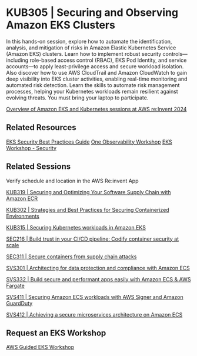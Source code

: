 # KUB305 | Securing and Observing Amazon EKS Clusters

In this hands-on session, explore how to automate the identification, analysis, and mitigation of risks in Amazon Elastic Kubernetes Service (Amazon EKS) clusters. Learn how to implement robust security controls—including role-based access control (RBAC), EKS Pod Identity, and service accounts—to apply least-privilege access and secure workload isolation. Also discover how to use AWS CloudTrail and Amazon CloudWatch to gain deep visibility into EKS cluster activities, enabling real-time monitoring and automated risk detection. Learn the skills to automate risk management processes, helping your Kubernetes workloads remain resilient against evolving threats. You must bring your laptop to participate.

[Overview of Amazon EKS and Kubernetes sessions at AWS re:Invent 2024](https://aws.amazon.com/blogs/containers/amazon-eks-and-kubernetes-sessions-at-aws-reinvent-2024)

## Related Resources

[EKS Security Best Practices Guide](https://docs.aws.amazon.com/eks/latest/best-practices/security.html)
[One Observability Workshop](https://catalog.workshops.aws/observability/en-US)
[EKS Workshop - Security](https://www.eksworkshop.com/docs/security/)

## Related Sessions

Verify schedule and location in the AWS Re:invent App

[KUB319 | Securing and Optimizing Your Software Supply Chain with Amazon ECR](https://registration.awsevents.com/flow/awsevents/reinvent24/sessioncatalog/page/page?search=kub319)

[KUB302 | Strategies and Best Practices for Securing Containerized Environments](https://registration.awsevents.com/flow/awsevents/reinvent24/sessioncatalog/page/page?search=kub302)

[KUB315 | Securing Kubernetes workloads in Amazon EKS](https://registration.awsevents.com/flow/awsevents/reinvent24/sessioncatalog/page/page?search=kub315)

[SEC216 | Build trust in your CI/CD pipeline: Codify container security at scale](https://registration.awsevents.com/flow/awsevents/reinvent24/sessioncatalog/page/page?search=sec216)

[SEC311 | Secure containers from supply chain attacks](https://registration.awsevents.com/flow/awsevents/reinvent24/sessioncatalog/page/page?search=sec311)

[SVS301 | Architecting for data protection and compliance with Amazon ECS](https://registration.awsevents.com/flow/awsevents/reinvent24/sessioncatalog/page/page?search=svs301)

[SVS332 | Build secure and performant apps easily with Amazon ECS & AWS Fargate](https://registration.awsevents.com/flow/awsevents/reinvent24/sessioncatalog/page/page?search=svs332)

[SVS411 | Securing Amazon ECS workloads with AWS Signer and Amazon GuardDuty](https://registration.awsevents.com/flow/awsevents/reinvent24/sessioncatalog/page/page?search=svs411)

[SVS412 | Achieving a secure microservices architecture on Amazon ECS](https://registration.awsevents.com/flow/awsevents/reinvent24/sessioncatalog/page/page?search=svs412)

## Request an EKS Workshop
[AWS Guided EKS Workshop](https://pages.awscloud.com/NAMER-other-PT-eks-workshop-2024-reg.html?trk=93273282-cba3-45ac-932f-841b45264eee&sc_channel=el)

